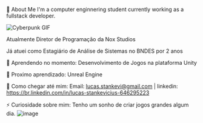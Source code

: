 
🚀 About Me
I'm a computer enginnering student currently working as a fullstack developer.

![Cyberpunk GIF]([https://link-para-o-seu-gif.com/seu-gif.gif](https://i.giphy.com/media/v1.Y2lkPTc5MGI3NjExOHFkZWluYXhkemhlZnM0eTJkbDRjcXF4c25wdHdianB6dWJsZDE4YSZlcD12MV9pbnRlcm5hbF9naWZfYnlfaWQmY3Q9Zw/gH1jGsCnQBiFHWMFzh/giphy.gif))


Atualmente Diretor de Programação da Nox Studios

Já atuei como  Estagiário de Análise de Sistemas no BNDES por 2 anos

📖 Aprendendo no momento: Desenvolvimento de Jogos na plataforma Unity

🌱 Proximo aprendizado: Unreal Engine

📱 Como chegar até mim: Email: lucas.stankevi@gmail.com | linkedin: https://br.linkedin.com/in/lucas-stankevicius-646295223

⚡ Curiosidade sobre mim: Tenho um sonho de criar jogos grandes algum dia.
![image](https://user-images.githubusercontent.com/99023092/153946706-f26b883a-4a23-40d9-bed9-72fb78f48d8c.png)


